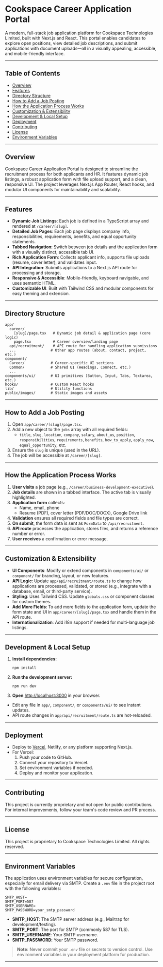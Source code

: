 # Cookspace Career Application Portal

A modern, full-stack job application platform for Cookspace Technologies Limited, built with Next.js and React. This portal enables candidates to explore open positions, view detailed job descriptions, and submit applications with document uploads—all in a visually appealing, accessible, and mobile-friendly interface.

---

## Table of Contents
- [Overview](#overview)
- [Features](#features)
- [Directory Structure](#directory-structure)
- [How to Add a Job Posting](#how-to-add-a-job-posting)
- [How the Application Process Works](#how-the-application-process-works)
- [Customization & Extensibility](#customization--extensibility)
- [Development & Local Setup](#development--local-setup)
- [Deployment](#deployment)
- [Contributing](#contributing)
- [License](#license)
- [Environment Variables](#environment-variables)

---

## Overview

Cookspace Career Application Portal is designed to streamline the recruitment process for both applicants and HR. It features dynamic job listings, a robust application form with file upload support, and a clean, responsive UI. The project leverages Next.js App Router, React hooks, and modular UI components for maintainability and scalability.

---

## Features

- **Dynamic Job Listings**: Each job is defined in a TypeScript array and rendered at `/career/[slug]`.
- **Detailed Job Pages**: Each job page displays company info, responsibilities, requirements, benefits, and equal opportunity statements.
- **Tabbed Navigation**: Switch between job details and the application form with a visually distinct, accessible tab UI.
- **Rich Application Form**: Collects applicant info, supports file uploads (resume, cover letter), and validates input.
- **API Integration**: Submits applications to a Next.js API route for processing and storage.
- **Responsive & Accessible**: Mobile-friendly, keyboard navigable, and uses semantic HTML.
- **Customizable UI**: Built with Tailwind CSS and modular components for easy theming and extension.

---

## Directory Structure

```
app/
  career/
    [slug]/page.tsx   # Dynamic job detail & application page (core logic)
    page.tsx          # Career overview/landing page
  api/recruitment/    # API route for handling application submissions
  ...                # Other app routes (about, contact, project, etc.)
component/
  Career/            # Career-specific UI sections
  Common/            # Shared UI (Headings, Connect, etc.)
  ...
components/ui/       # UI primitives (Button, Input, Tabs, Textarea, etc.)
hooks/               # Custom React hooks
lib/                 # Utility functions
public/images/       # Static images and assets
```

---

## How to Add a Job Posting

1. Open `app/career/[slug]/page.tsx`.
2. Add a new object to the `jobs` array with all required fields:
   - `title`, `slug`, `location`, `company`, `salary`, `about_us`, `position`, `responsibilities`, `requirements`, `benefits`, `how_to_apply`, `apply_now`, `equal_opportunity`, etc.
3. Ensure the `slug` is unique (used in the URL).
4. The job will be accessible at `/career/[slug]`.

---

## How the Application Process Works

1. **User visits** a job page (e.g., `/career/business-development-executive`).
2. **Job details** are shown in a tabbed interface. The active tab is visually highlighted.
3. **Application form** collects:
   - Name, email, phone
   - Resume (PDF), cover letter (PDF/DOC/DOCX), Google Drive link
4. **Validation** ensures all required fields and file types are correct.
5. **On submit**, the form data is sent as `FormData` to `/api/recruitment`.
6. **API route** processes the application, stores files, and returns a reference number or error.
7. **User receives** a confirmation or error message.

---

## Customization & Extensibility

- **UI Components**: Modify or extend components in `components/ui/` or `component/` for branding, layout, or new features.
- **API Logic**: Update `app/api/recruitment/route.ts` to change how applications are processed, validated, or stored (e.g., integrate with a database, email, or third-party service).
- **Styling**: Uses Tailwind CSS. Update `globals.css` or component classes for custom themes.
- **Add More Fields**: To add more fields to the application form, update the form state and UI in `app/career/[slug]/page.tsx` and handle them in the API route.
- **Internationalization**: Add i18n support if needed for multi-language job listings.

---

## Development & Local Setup

1. **Install dependencies:**
   ```sh
   npm install
   ```
2. **Run the development server:**
   ```sh
   npm run dev
   ```
3. **Open** [http://localhost:3000](http://localhost:3000) in your browser.

- Edit any file in `app/`, `component/`, or `components/ui/` to see instant updates.
- API route changes in `app/api/recruitment/route.ts` are hot-reloaded.

---

## Deployment

- Deploy to [Vercel](https://vercel.com/), Netlify, or any platform supporting Next.js.
- For Vercel:
  1. Push your code to GitHub.
  2. Connect your repository to Vercel.
  3. Set environment variables if needed.
  4. Deploy and monitor your application.

---

## Contributing

This project is currently proprietary and not open for public contributions. For internal improvements, follow your team's code review and PR process.

---

## License

This project is proprietary to Cookspace Technologies Limited. All rights reserved.

---

## Environment Variables

The application uses environment variables for secure configuration, especially for email delivery via SMTP. Create a `.env` file in the project root with the following variables:

```
SMTP_HOST=
SMTP_PORT=587
SMTP_USERNAME=
SMTP_PASSWORD=your_smtp_password
```

- **SMTP_HOST**: The SMTP server address (e.g., Mailtrap for development/testing).
- **SMTP_PORT**: The port for SMTP (commonly 587 for TLS).
- **SMTP_USERNAME**: Your SMTP username.
- **SMTP_PASSWORD**: Your SMTP password.

> **Note:** Never commit your `.env` file or secrets to version control. Use environment variables in your deployment platform for production.

---


